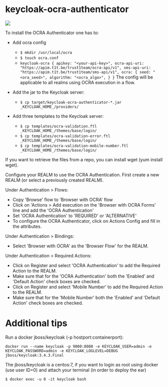 # keycloak-ocra-authenticator
[![][t1t-logo]][Trust1Connector-url]

To install the OCRA Authenticator one has to:

* Add ocra config
  * `$ mkdir /usr/local/ocra`
  * `$ touch ocra.conf`
  * `keycloak-ocra {
       apikey: "<your-api-key>",
       ocra-api-uri: "https://apim.t1t.be/trust1team/ocra-api/v1",
       sms-api-uri: "https://apim.t1t.be/trust1team/sms-api/v1",
       ocra: {
         seed: "<ora_seed>",
         algorithm: "<ocra_algo>",
       }
     }`
The config will be applicable to all realms using OCRA execution in a flow.

* Add the jar to the Keycloak server:
  * `$ cp target/keycloak-ocra-authenticator-*.jar _KEYCLOAK_HOME_/providers/`

* Add three templates to the Keycloak server:
  * `$ cp templates/ocra-validation.ftl _KEYCLOAK_HOME_/themes/base/login/`
  * `$ cp templates/ocra-validation-error.ftl _KEYCLOAK_HOME_/themes/base/login/`
  * `$ cp templates/ocra-validation-mobile-number.ftl _KEYCLOAK_HOME_/themes/base/login/`

If you want to retrieve the files from a repo, you can install wget (yum install wget).

Configure your REALM to use the OCRA Authentication.
First create a new REALM (or select a previously created REALM).

Under Authentication > Flows:
* Copy 'Browse' flow to 'Browser with OCRA' flow
* Click on 'Actions > Add execution on the 'Browser with OCRA Forms' line and add the 'OCRA Authentication'
* Set 'OCRA Authentication' to 'REQUIRED' or 'ALTERNATIVE'
* To configure the OCRA Authenticator, click on Actions  Config and fill in the attributes.

Under Authentication > Bindings:
* Select 'Browser with OCRA' as the 'Browser Flow' for the REALM.

Under Authentication > Required Actions:
* Click on Register and select 'OCRA Authentication' to add the Required Action to the REALM.
* Make sure that for the 'OCRA Authentication' both the 'Enabled' and 'Default Action' check boxes are checked.
* Click on Register and select 'Mobile Number' to add the Required Action to the REALM.
* Make sure that for the 'Mobile Number' both the 'Enabled' and 'Default Action' check boxes are checked.

# Additional tips
Run a docker jboss/keycloak (-p hostport:containerport):

`docker run --name keycloak -p 9000:8080 -e KEYCLOAK_USER=admin -e KEYCLOAK_PASSWORD=admin -e KEYCLOAK_LOGLEVEL=DEBUG jboss/keycloak:3.4.3.Final`

The jboss/keycloak is a centos:7, if you want to login as root using docker (use user ID=0) and attach your terminal (in order to deploy the ear)

`$ docker exec -u 0 -it keycloak bash`

[Trust1Team-url]: http://trust1team.com
[Trust1Connector-url]: http://www.trust1connector.com
[t1t-logo]: http://imgur.com/lukAaxx.png
[t1c-logo]: http://i.imgur.com/We0DIvj.png
[t1t-conflu-gcl]: https://trust1t.atlassian.net/wiki/display/NPAPI/Generic+Connector+Library